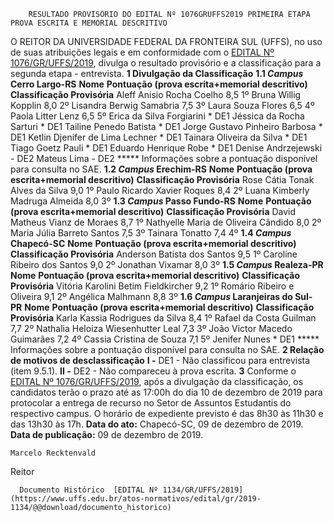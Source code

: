         RESULTADO PROVISÓRIO DO EDITAL Nº 1076GRUFFS2019 PRIMEIRA ETAPA PROVA ESCRITA E MEMORIAL DESCRITIVO  

 O REITOR DA UNIVERSIDADE FEDERAL DA FRONTEIRA SUL (UFFS), no uso de suas atribuições legais e em conformidade com o [EDITAL Nº 1076/GR/UFFS/2019](https://www.uffs.edu.br/atos-normativos/edital/gr/2019-1076), divulga o resultado provisório e a classificação para a segunda etapa - entrevista.     **1 Divulgação da Classificação**   **1.1 *Campus*  Cerro Largo-RS**      **Nome**     **Pontuação (prova escrita+memorial descritivo)**     **Classificação Provisória**      Aleff Anisio Rocha Coelho   8,5   1º      Bruna Willig Kopplin   8,0   2º      Lisandra Berwig Samabria   7,5   3º      Laura Souza Flores   6,5   4º      Paola Litter Lenz   6,5   5º      Erica da Silva Forgiarini   *   DE1     Jéssica da Rocha Sarturi   *   DE1     Tailine Penedo Batista   *   DE1     Jorge Gustavo Pinheiro Barbosa   *   DE1     Ketlin Djenifer de Lima Lechner   *   DE1     Tainara Oliveira da Silva   *   DE1     Tiago Goetz Pauli   *   DE1     Eduardo Henrique Robe   *   DE1     Denise Andrzejewski   -   DE2     Mateus Lima   -   DE2     *****  Informações sobre a pontuação disponível para consulta no SAE.  **1.2 *Campus*  Erechim-RS**      **Nome**     **Pontuação (prova escrita+memorial descritivo)**     **Classificação Provisória**      Rose Cátia Tonak Alves da Silva   9,0   1º      Paulo Ricardo Xavier Roques   8,4   2º      Luana Kimberly Madruga Almeida   8,0   3º      **1.3 *Campus*  Passo Fundo-RS**      **Nome**     **Pontuação (prova escrita+memorial descritivo)**     **Classificação Provisória**      David Matheus Vianz de Moraes   8,7   1º      Nathyelle Maria de Oliveira Cândido   8,0   2º      Maria Júlia Barreto Santos   7,5   3º      Tainara Tonatto   7,4   4º      **1.4 *Campus*  Chapecó-SC**      **Nome**     **Pontuação (prova escrita+memorial descritivo)**     **Classificação Provisória**      Anderson Batista dos Santos   9,5   1º      Caroline Ribeiro dos Santos   9,0   2º      Jonathan Vixamar   8,0   3º      **1.5 *Campus*  Realeza-PR**      **Nome**     **Pontuação (prova escrita+memorial descritivo)**     **Classificação Provisória**      Vitória Karolini Betim Fieldkircher   9,2   1º      Romário Ribeiro e Oliveira   9,1   2º      Angélica Malhmann   8,8   3º      **1.6 *Campus*  Laranjeiras do Sul- PR**      **Nome**     **Pontuação (prova escrita+memorial descritivo)**     **Classificação Provisória**      Karla Kassia Rodrigues da Silva   8,4   1º      Rafael da Costa Guilman   7,7   2º      Nathalia Heloiza Wiesenhutter Leal   7,3   3º      João Victor Macedo Guimarães   7,2   4º      Cassia Cristina de Souza   7,1   5º      Jenifer Nunes   *   DE1     *****  Informações sobre a pontuação disponível para consulta no SAE.     **2 Relação de motivos de desclassificação**   **I -**  DE1 - Não classificou para entrevista (item 9.5.1).  **II -**  DE2 - Não compareceu à prova escrita.    **3**  Conforme o [EDITAL Nº 1076/GR/UFFS/2019](https://www.uffs.edu.br/atos-normativos/edital/gr/2019-1076), após a divulgação da classificação, os candidatos terão o prazo até as 17:00h do dia 10 de dezembro de 2019 para protocolar a entrega de recurso no Setor de Assuntos Estudantis do respectivo campus. O horário de expediente previsto é das 8h30 às 11h30 e das 13h30 às 17h.        **Data do ato:** Chapecó-SC, 09 de dezembro de 2019.   
 **Data de publicação:**  09 de dezembro de 2019. 

    Marcelo Recktenvald   
 Reitor 

      Documento Histórico  [EDITAL Nº 1134/GR/UFFS/2019](https://www.uffs.edu.br/atos-normativos/edital/gr/2019-1134/@@download/documento_historico)     
      